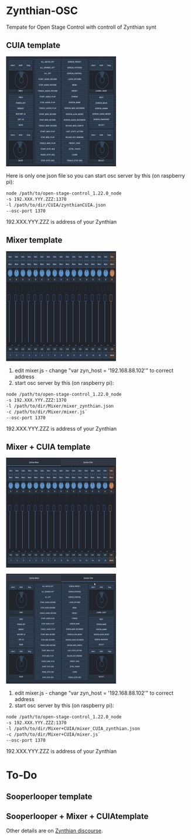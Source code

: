 # Zynthian-OSC
Tempate for Open Stage Control with controll of Zynthian synt

## CUIA template

![CUIA](doc/img/pic-1.jpg)

Here is only one json file so you can start osc server by this (on raspberry pi):

```
node /path/to/open-stage-control_1.22.0_node 
-s 192.XXX.YYY.ZZZ:1370
-l /path/to/dir/CUIA/zynthianCUIA.json
--osc-port 1370
```

192.XXX.YYY.ZZZ is address of your Zynthian

## Mixer template

![Mixer](doc/img/pic-2.jpg)

1. edit mixer.js - change "var zyn_host = '192.168.88.102'" to correct address
2. start osc server by this (on raspberry pi):

```
node /path/to/open-stage-control_1.22.0_node 
-s 192.XXX.YYY.ZZZ:1370
-l /path/to/dir/Mixer/mixer_zynthian.json
-c /path/to/dir/Mixer/mixer.js`
--osc-port 1370
```

192.XXX.YYY.ZZZ is address of your Zynthian

## Mixer + CUIA template 

![Mixer plus](doc/img/pic-3a.jpg)

![CUIA plus](doc/img/pic-3b.jpg)


1. edit mixer.js - change "var zyn_host = '192.168.88.102'" to correct address
2. start osc server by this (on raspberry pi):

```
node /path/to/open-stage-control_1.22.0_node 
-s 192.XXX.YYY.ZZZ:1370
-l /path/to/dir/Mixer+CUIA/mixer_CUIA_zynthian.json
-c /path/to/dir/Mixer+CUIA/mixer.js`
--osc-port 1370
```

192.XXX.YYY.ZZZ is address of your Zynthian

# To-Do

## Sooperlooper template

## Sooperlooper + Mixer + CUIAtemplate

Other details are on [Zynthian discourse](https://discourse.zynthian.org/t/zynthian-osc-cuia-over-open-stage-control-template/7217).
